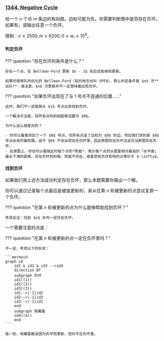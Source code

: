 
### [1344. Negative Cycle](https://acm.sjtu.edu.cn/OnlineJudge/problem/1344)

给一个 $n$ 个点 $m$ 条边的有向图，边权可能为负。你需要判断图中是否存在负环。如果有，请输出任意一个负环。

限制：$n \leq 2500, m \leq 6200, 0 \leq w_i \leq 10 ^ 9$。

#### 判定负环

??? question "存在负环的条件是什么？"

    存在一个点，在 Bellman-Ford 更新 $n - 1$ 轮后还能继续更新。

    如果你使用队列优化的 Bellman-Ford（有的地方也叫 SPFA），那么判定条件是 $n$ 次**出队**：请注意，$n$ 次更新并不一定意味着出现负环。

??? question "如果负环出现在了与 $1$ 号点不连通的位置……"

    此时，我们不一定能够从 $1$ 号点出发找到负环。

    一个解决方法是，将所有点的初始距离设置为 $0$。

    为什么这么做是对的？

    - 你可以看做添加了一个 $0$ 号点，向所有点连了边权为 $0$ 的边，然后我们求的是 $0$ 号点出发的最短路。由于 $0$ 不会出现在任何环里，因此原图存在负环当且仅当新图存在负环。
    - 在原图上，你也可以看做此时每个点的*势能*，表示每个点的从图里相对最高的「水平面」最长下滑的距离。存在负环的时候，势能不存在，或者受到负环影响的点等价于 $-\infty$。

#### 找到负环

如果我们用上述方法成功判定存在负环，那么本题需要你输出一个解。

你可以通过记录每个点最后是被谁更新的，来从在第 $n$ 轮被更新的点尝试复原一个负环。

??? question "在第 $n$ 轮被更新的点为什么能够帮助找到负环？"

    考虑反证：往前 $n$ 步内一定存在负环。

一个需要注意的点是：

??? question "在第 $n$ 轮被更新的点一定在负环里吗？"

    不一定，考虑以下的形状：

    ```mermaid
    graph LR
        id1 & id2 & id3 -->id4
        direction BT
        subgraph 负环
        id1((1))
        id2((2))
        id3((3))
        id1-->|-1|id2
        id2-->|-1|id3
        id3-->|-1|id1
        end
        subgraph 倒霉蛋
        id4((4))
        end
    ```

    每一轮，倒霉蛋都会因为负环而更新，但并不在负环里。
